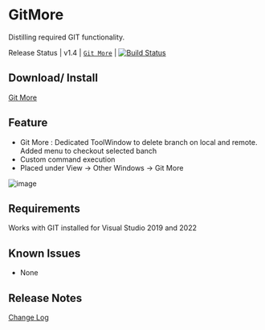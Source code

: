 # GitMore
Distilling required GIT functionality.

Release  Status | v1.4 | [```Git More```](https://marketplace.visualstudio.com/items?itemName=navneethegde.GitMore212206) | [![Build Status](https://dev.azure.com/navneethegde/GitMore/_apis/build/status%2FNavneetHegde.GitMore?branchName=refs%2Fpull%2F5%2Fmerge)](https://dev.azure.com/navneethegde/GitMore/_build/latest?definitionId=15&branchName=refs%2Fpull%2F5%2Fmerge)

## Download/ Install
[Git More](https://marketplace.visualstudio.com/items?itemName=navneethegde.GitMore212206) 

## Feature
- Git More : Dedicated ToolWindow to delete branch on local and remote. Added menu to checkout selected banch
- Custom command execution
- Placed under View -> Other Windows -> Git More

![image](https://github.com/user-attachments/assets/9fa01024-e3bb-4aa9-b1d0-59c0009e9909)

## Requirements
  Works with GIT installed for Visual Studio 2019 and 2022

## Known Issues
- None


## Release Notes

[Change Log](CHANGELOG.md)
